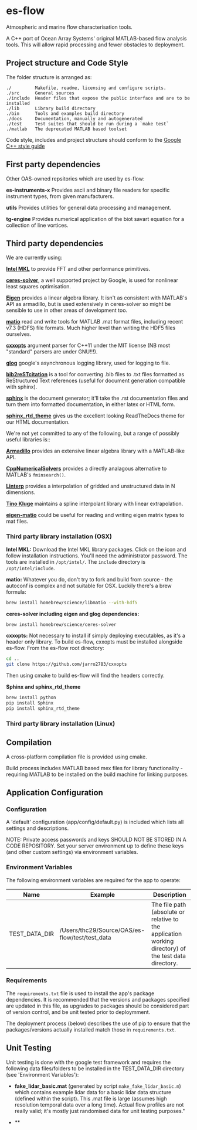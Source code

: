 # es-flow

Atmospheric and marine flow characterisation tools.

A C++ port of Ocean Array Systems' original MATLAB-based flow analysis tools. This will allow rapid processing and fewer obstacles to deployment.


## Project structure and Code Style

The folder structure is arranged as:
```
./         Makefile, readme, licensing and configure scripts.
./src      General sources
./include  Header files that expose the public interface and are to be installed
./lib      Library build directory
./bin      Tools and examples build directory
./docs	   Documentation, manually and autogenerated
./test     Test suites that should be run during a `make test`
./matlab   The deprecated MATLAB based toolset
```

Code style, includes and project structure should conform to the [Google C++ style guide](https://google.github.io/styleguide/cppguide.html) 


## First party dependencies

Other OAS-owned repsitories which are used by es-flow:

**es-instruments-x** Provides ascii and binary file readers for specific instrument types, from given manufacturers.

**utils** Provides utilities for general data processing and management.

**tg-engine** Provides numerical application of the biot savart equation for a collection of line vortices.


## Third party dependencies
 
We are currently using:
 
[**Intel MKL**]() to provide FFT and other performance primitives.
 
[**ceres-solver**](http://ceres-solver.org/index.html#), a well supported project by Google, is used for nonlinear least squares optimisation.

[**Eigen**](http://eigen.tuxfamily.org/) provides a linear algebra library. It isn't as consistent with MATLAB's API as armadillo, but is used extensively in ceres-solver so might be sensible to use in other areas of development too.

[**matio**](https://github.com/tbeu/matio) read and write tools for MATLAB .mat format files, including recent v7.3 (HDFS) file formats. Much higher level than writing the HDF5 files ourselves.

[**cxxopts**](https://github.com/jarro2783/cxxopts) argument parser for C++11 under the MIT license (NB most "standard" parsers are under GNU!!!).
 
[**glog**](https://github.com/google/glog) google's asynchronous logging library, used for logging to file.
 
[**bib2reSTcitation**](https://github.com/cykustcc/bib2reSTcitation) is a tool for converting .bib files to .txt files formatted as ReStructured Text references (useful for document generation compatible with sphinx).

[**sphinx**](http://www.sphinx-doc.org/en/1.5.1/) is the document generator; it'll take the .rst documentation files and turn them into formatted documentation, in either latex or HTML form.

[**sphinx_rtd_theme**](https://github.com/snide/sphinx_rtd_theme) gives us the excellent looking ReadTheDocs theme for our HTML documentation.

We're not yet committed to any of the following, but a range of possibly useful libraries is::
 
[**Armadillo**](http://arma.sourceforge.net) provides an extensive linear algebra library with a MATLAB-like API.

[**CppNumericalSolvers**](https://github.com/PatWie/CppNumericalSolvers) provides a directly analagous alternative to MATLAB's `fminsearch()`.

[**Linterp**](http://rncarpio.github.io/linterp/) provides a interpolation of gridded and unstructured data in N dimensions.

[**Tino Kluge**](http://kluge.in-chemnitz.de/opensource/spline/) maintains a spline interpolant library with linear extrapolation.

[**eigen-matio**](https://github.com/tesch1/eigen-matio) could be useful for reading and writing eigen matrix types to mat files.

### Third party library installation (OSX)

**Intel MKL:**
Download the Intel MKL library packages. Click on the icon and follow installation instructions. You'll need the administrator password. The tools are installed in `/opt/intel/`.
The `include` directory is `/opt/intel/include`.

**matio:**
Whatever you do, don't try to fork and build from source - the autoconf is complex and not suitable for OSX. Luckily there's a brew formula:
```bash
brew install homebrew/science/libmatio --with-hdf5
```
**ceres-solver including eigen and glog dependencies:**
```bash
brew install homebrew/science/ceres-solver
```
**cxxopts:**
Not necessary to install if simply deploying executables, as it's a header only library. To build es-flow, cxxopts must be installed alongside es-flow. From the es-flow root directory:
```bash
cd ..
git clone https://github.com/jarro2783/cxxopts
```
Then using cmake to build es-flow will find the headers correctly.

**Sphinx and sphinx_rtd_theme**
```bash
brew install python
pip install Sphinx
pip install sphinx_rtd_theme
```

### Third party library installation (Linux)


## Compilation

A cross-platform compilation file is provided using cmake.

Build process includes MATLAB based mex files for library functionality - requiring MATLAB to be installed on the build machine for linking purposes.


## Application Configuration

### Configuration

A 'default' configuration (app/config/default.py) is included which lists all settings and descriptions.

NOTE: Private access passwords and keys SHOULD NOT BE STORED IN A CODE REPOSITORY. Set your server environment up to define these keys (and other custom settings) via environment variables.

### Environment Variables

The following environment variables are required for the app to operate:

| **Name** | **Example** | **Description** |
| --- | --- | --- |
| TEST_DATA_DIR| /Users/thc29/Source/OAS/es-flow/test/test_data | The file path (absolute or relative to the application working directory) of the test data directory.|
### Requirements

The `requirements.txt` file is used to install the app's package dependencies. It is recommended that the versions and packages specified are updated in this file, as upgrades to packages should be considered part of version control, and be unit tested prior to deploymment.

The deployment process (below) describes the use of pip to ensure that the packages/versions actually installed match those in `requirements.txt`.

## Unit Testing

Unit testing is done with the google test framework and requires the following data files/folders to be installed in the TEST_DATA_DIR directory (see 'Environment Variables'):

- **fake_lidar_basic.mat** (generated by script `make_fake_lidar_basic.m`) which contains example lidar data for a basic lidar data structure (defined within the script). This .mat file is large (assumes high resolution temporal data over a long time). Actual flow profiles are not really valid; it's mostly just randomised data for unit testing purposes."

- **



